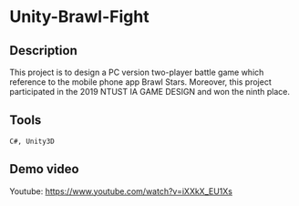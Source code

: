 # Unity-Brawl-Fight

## Description  
This project is to design a PC version two-player battle game which reference to the mobile phone app Brawl Stars. Moreover, this project participated in the 2019 NTUST IA GAME DESIGN and won the ninth place.

## Tools  
```
C#, Unity3D
```
## Demo video  
Youtube: https://www.youtube.com/watch?v=iXXkX_EU1Xs
